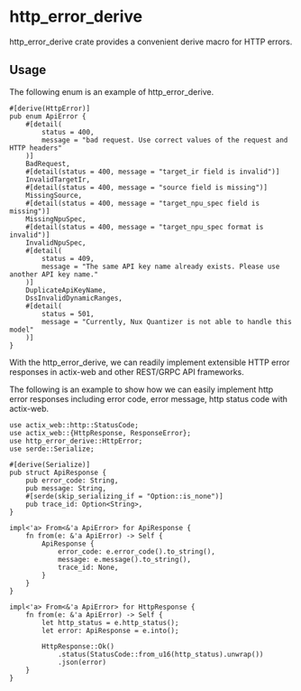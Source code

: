 # http_error_derive

http_error_derive crate provides a convenient derive macro for HTTP errors.

## Usage
The following enum is an example of http_error_derive.
```
#[derive(HttpError)]
pub enum ApiError {
    #[detail(
        status = 400,
        message = "bad request. Use correct values of the request and HTTP headers"
    )]
    BadRequest,
    #[detail(status = 400, message = "target_ir field is invalid")]
    InvalidTargetIr,
    #[detail(status = 400, message = "source field is missing")]
    MissingSource,
    #[detail(status = 400, message = "target_npu_spec field is missing")]
    MissingNpuSpec,
    #[detail(status = 400, message = "target_npu_spec format is invalid")]
    InvalidNpuSpec,
    #[detail(
        status = 409,
        message = "The same API key name already exists. Please use another API key name."
    )]
    DuplicateApiKeyName,
    DssInvalidDynamicRanges,
    #[detail(
        status = 501,
        message = "Currently, Nux Quantizer is not able to handle this model"
    )]
}
```

With the http_error_derive, we can readily implement extensible HTTP error responses
in actix-web and other REST/GRPC API frameworks.

The following is an example to show
how we can easily implement http error responses including error code, error message, http status code with actix-web.

```
use actix_web::http::StatusCode;
use actix_web::{HttpResponse, ResponseError};
use http_error_derive::HttpError;
use serde::Serialize;

#[derive(Serialize)]
pub struct ApiResponse {
    pub error_code: String,
    pub message: String,
    #[serde(skip_serializing_if = "Option::is_none")]
    pub trace_id: Option<String>,
}

impl<'a> From<&'a ApiError> for ApiResponse {
    fn from(e: &'a ApiError) -> Self {
        ApiResponse {
            error_code: e.error_code().to_string(),
            message: e.message().to_string(),
            trace_id: None,
        }
    }
}

impl<'a> From<&'a ApiError> for HttpResponse {
    fn from(e: &'a ApiError) -> Self {
        let http_status = e.http_status();
        let error: ApiResponse = e.into();

        HttpResponse::Ok()
            .status(StatusCode::from_u16(http_status).unwrap())
            .json(error)
    }
}
```
